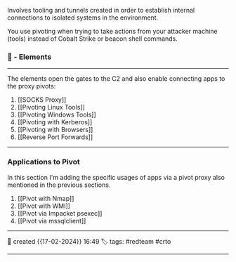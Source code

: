 Involves tooling and tunnels created in order to establish internal connections to isolated systems in the environment. 

You use pivoting when trying to take actions from your attacker machine (tools) instead of Cobalt Strike or beacon shell commands. 

### 🚀 - Elements
---
The elements open the gates to the C2 and also enable connecting apps to the proxy pivots:

1. [[SOCKS Proxy]]
2. [[Pivoting Linux Tools]]
3. [[Pivoting Windows Tools]]
4. [[Pivoting with Kerberos]]
5. [[Pivoting with Browsers]]
6. [[Reverse Port Forwards]]

---

### Applications to Pivot

In this section I'm adding the specific usages of apps via a pivot proxy also mentioned in the previous sections.

1) [[Pivot with Nmap]]
2) [[Pivot with WMI]]
3) [[Pivot via Impacket psexec]]
4) [[Pivot via mssqlclient]]



---
📆 created   {{17-02-2024}} 16:49
🏷️ tags: #redteam #crto 

---
